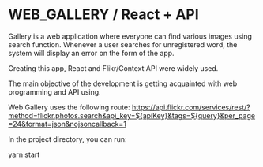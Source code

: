 # WEB_GALLERY / React + API
Gallery is a web application where everyone can find various images using search function. Whenever a user searches for unregistered word, the system will display an error on the form of the app.

Creating this app, React and Flikr/Context API were widely used.

The main objective of the development is getting acquainted with web programming and API using.

Web Gallery uses the following route: https://api.flickr.com/services/rest/?method=flickr.photos.search&api_key=${apiKey}&tags=${query}&per_page=24&format=json&nojsoncallback=1

In the project directory, you can run:

yarn start
